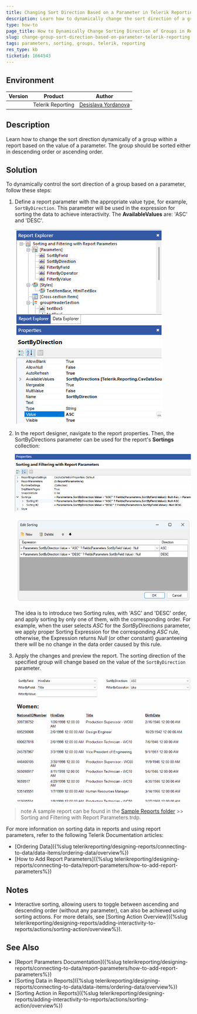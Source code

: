 ```yaml
---
title: Changing Sort Direction Based on a Parameter in Telerik Reporting
description: Learn how to dynamically change the sort direction of a group in Telerik Reporting based on a parameter value.
type: how-to
page_title: How to Dynamically Change Sorting Direction of Groups in Reports Based on Parameters
slug: change-group-sort-direction-based-on-parameter-telerik-reporting
tags: parameters, sorting, groups, telerik, reporting
res_type: kb
ticketid: 1664543
---
```


## Environment

| Version | Product | Author |
| --- | --- | ---- |
| | Telerik Reporting|[Desislava Yordanova](https://www.telerik.com/blogs/author/desislava-yordanova)|

## Description

Learn how to change the sort direction dynamically of a group within a report based on the value of a parameter. The group should be sorted either in descending order or ascending order. 

## Solution

To dynamically control the sort direction of a group based on a parameter, follow these steps:

1. Define a report parameter with the appropriate value type, for example, `SortByDirection`. This parameter will be used in the expression for sorting the data to achieve interactivity. The **AvailableValues** are: 'ASC' and 'DESC'.

	![SortByDirection Report Parameter](images/sortbydirection-report-parameter.png)

1. In the report designer, navigate to the report properties. Then, the SortByDirections parameter can be used for the report's **Sortings** collection:

	![Sortings Collection](images/sortings-collection.png)

	![Edit Sorting](images/edit-sorting.png)

	The idea is to introduce two Sorting rules, with 'ASC' and 'DESC' order, and apply sorting by only one of them, with the corresponding order. For example, when the user selects _ASC_ for the _SortByDirections_ parameter, we apply proper Sorting Expression for the corresponding _ASC_ rule, otherwise, the Expression returns _Null_ (or other constant) guaranteeing there will be no change in the data order caused by this rule.

1. Apply the changes and preview the report. The sorting direction of the specified group will change based on the value of the `SortByDirection` parameter.

	![Preview Sorting Result](images/preview-sorting-result.gif)

>note A sample report can be found in the [Sample Reports folder](https://github.com/telerik/reporting-samples/tree/master/Sample%20Reports) >> Sorting and Filtering with Report Parameters.trdp.

For more information on sorting data in reports and using report parameters, refer to the following Telerik Documentation articles:

- [Ordering Data]({%slug telerikreporting/designing-reports/connecting-to-data/data-items/ordering-data/overview%})
- [How to Add Report Parameters]({%slug telerikreporting/designing-reports/connecting-to-data/report-parameters/how-to-add-report-parameters%})

## Notes

- Interactive sorting, allowing users to toggle between ascending and descending order (without any parameter), can also be achieved using sorting actions. For more details, see [Sorting Action Overview]({%slug telerikreporting/designing-reports/adding-interactivity-to-reports/actions/sorting-action/overview%}).

## See Also

- [Report Parameters Documentation]({%slug telerikreporting/designing-reports/connecting-to-data/report-parameters/how-to-add-report-parameters%})
- [Sorting Data in Reports]({%slug telerikreporting/designing-reports/connecting-to-data/data-items/ordering-data/overview%})
- [Sorting Action in Reports]({%slug telerikreporting/designing-reports/adding-interactivity-to-reports/actions/sorting-action/overview%})
